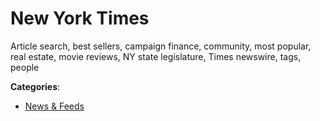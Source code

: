 # New York Times


Article search, best sellers, campaign finance, community, most popular, real estate, movie reviews, NY state legislature, Times newswire, tags, people



**Categories**:

- [News & Feeds](https://github.com/apis-list/apis-list#news-and-feeds)



